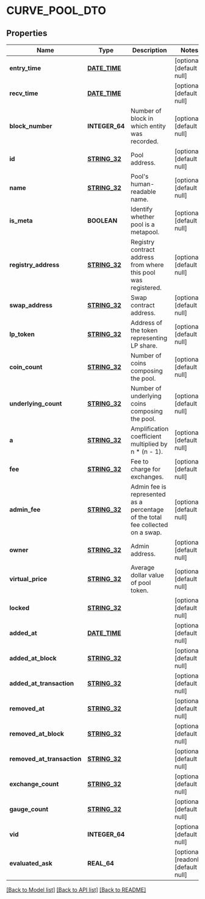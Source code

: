 # CURVE_POOL_DTO

## Properties
Name | Type | Description | Notes
------------ | ------------- | ------------- | -------------
**entry_time** | [**DATE_TIME**](DATE_TIME.md) |  | [optional] [default to null]
**recv_time** | [**DATE_TIME**](DATE_TIME.md) |  | [optional] [default to null]
**block_number** | **INTEGER_64** | Number of block in which entity was recorded. | [optional] [default to null]
**id** | [**STRING_32**](STRING_32.md) | Pool address. | [optional] [default to null]
**name** | [**STRING_32**](STRING_32.md) | Pool&#39;s human-readable name. | [optional] [default to null]
**is_meta** | **BOOLEAN** | Identify whether pool is a metapool. | [optional] [default to null]
**registry_address** | [**STRING_32**](STRING_32.md) | Registry contract address from where this pool was registered. | [optional] [default to null]
**swap_address** | [**STRING_32**](STRING_32.md) | Swap contract address. | [optional] [default to null]
**lp_token** | [**STRING_32**](STRING_32.md) | Address of the token representing LP share. | [optional] [default to null]
**coin_count** | [**STRING_32**](STRING_32.md) | Number of coins composing the pool. | [optional] [default to null]
**underlying_count** | [**STRING_32**](STRING_32.md) | Number of underlying coins composing the pool. | [optional] [default to null]
**a** | [**STRING_32**](STRING_32.md) | Amplification coefficient multiplied by n * (n - 1). | [optional] [default to null]
**fee** | [**STRING_32**](STRING_32.md) | Fee to charge for exchanges. | [optional] [default to null]
**admin_fee** | [**STRING_32**](STRING_32.md) | Admin fee is represented as a percentage of the total fee collected on a swap. | [optional] [default to null]
**owner** | [**STRING_32**](STRING_32.md) | Admin address. | [optional] [default to null]
**virtual_price** | [**STRING_32**](STRING_32.md) | Average dollar value of pool token. | [optional] [default to null]
**locked** | [**STRING_32**](STRING_32.md) |  | [optional] [default to null]
**added_at** | [**DATE_TIME**](DATE_TIME.md) |  | [optional] [default to null]
**added_at_block** | [**STRING_32**](STRING_32.md) |  | [optional] [default to null]
**added_at_transaction** | [**STRING_32**](STRING_32.md) |  | [optional] [default to null]
**removed_at** | [**STRING_32**](STRING_32.md) |  | [optional] [default to null]
**removed_at_block** | [**STRING_32**](STRING_32.md) |  | [optional] [default to null]
**removed_at_transaction** | [**STRING_32**](STRING_32.md) |  | [optional] [default to null]
**exchange_count** | [**STRING_32**](STRING_32.md) |  | [optional] [default to null]
**gauge_count** | [**STRING_32**](STRING_32.md) |  | [optional] [default to null]
**vid** | **INTEGER_64** |  | [optional] [default to null]
**evaluated_ask** | **REAL_64** |  | [optional] [readonly] [default to null]

[[Back to Model list]](../README.md#documentation-for-models) [[Back to API list]](../README.md#documentation-for-api-endpoints) [[Back to README]](../README.md)


